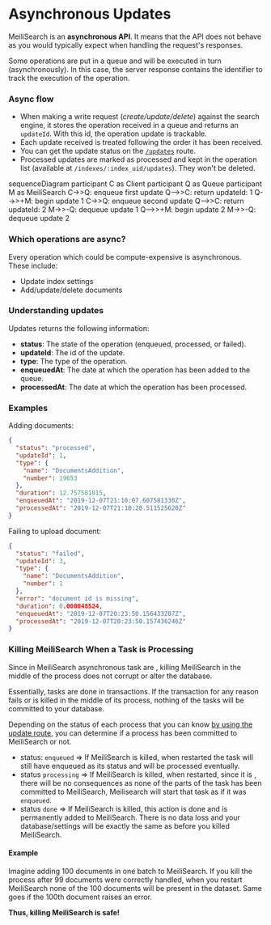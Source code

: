 # Asynchronous Updates

MeiliSearch is an **asynchronous API**. It means that the API does not behave as you would typically expect when handling the request's responses.

Some operations are put in a queue and will be executed in turn (asynchronously). In this case, the server response contains the identifier to track the execution of the operation.

### Async flow

- When making a write request (_create/update/delete_) against the search engine, it stores the operation received in a queue and returns an `updateId`. With this id, the operation update is trackable.
- Each update received is treated following the order it has been received.
- You can get the update status on the [`/updates`](/references/updates.md) route.
- Processed updates are marked as processed and kept in the operation list (available at `/indexes/:index_uid/updates`). They won't be deleted.

<mermaid>
sequenceDiagram
  participant C as Client
  participant Q as Queue
  participant M as MeiliSearch
  C->>Q: enqueue first update
  Q-->>C: return updateId: 1
  Q-->>+M: begin update 1
  C->>Q: enqueue second update
  Q-->>C: return updateId: 2
  M->>-Q: dequeue update 1
  Q-->>+M: begin update 2
  M->>-Q: dequeue update 2
</mermaid>

### Which operations are async?

Every operation which could be compute-expensive is asynchronous. These include:

- Update index settings
- Add/update/delete documents

### Understanding updates

Updates returns the following information:

- **status**: The state of the operation (enqueued, processed, or failed).
- **updateId**: The id of the update.
- **type**: The type of the operation.
- **enqueuedAt**: The date at which the operation has been added to the queue.
- **processedAt**: The date at which the operation has been processed.

### Examples

Adding documents:

```json
{
  "status": "processed",
  "updateId": 1,
  "type": {
    "name": "DocumentsAddition",
    "number": 19653
  },
  "duration": 12.757581815,
  "enqueuedAt": "2019-12-07T21:10:07.607581330Z",
  "processedAt": "2019-12-07T21:10:20.511525620Z"
}
```

Failing to upload document:

```json
{
  "status": "failed",
  "updateId": 3,
  "type": {
    "name": "DocumentsAddition",
    "number": 1
  },
  "error": "document id is missing",
  "duration": 0.000048524,
  "enqueuedAt": "2019-12-07T20:23:50.156433207Z",
  "processedAt": "2019-12-07T20:23:50.157436246Z"
}
```

### Killing MeiliSearch When a Task is Processing

Since in MeiliSearch asynchronous task are <clientGlossary word="atomic"/>, killing MeiliSearch in the middle of the process does not corrupt or alter the database.

Essentially, tasks are done in transactions. If the transaction for any reason fails or is killed in the middle of its process, nothing of the tasks will be committed to your database.

Depending on the status of each process that you can know [by using the update route](/references/updates.md), you can determine if a process has been committed to MeiliSearch or not.

- status: `enqueued` => If MeiliSearch is killed, when restarted the task will still have enqueued as its status and will be processed eventually.
- status `processing` => If MeiliSearch is killed, when restarted, since it is <clientGlossary word="atomic"/>, there will be no consequences as none of the parts of the task has been committed to MeiliSearch, Meilisearch will start that task as if it was `enqueued`.
- status `done` => If MeiliSearch is killed, this action is done and is permanently added to MeiliSearch. There is no data loss and your database/settings will be exactly the same as before you killed MeiliSearch.

#### Example

Imagine adding 100 documents in one batch to MeiliSearch. If you kill the process after 99 documents were correctly handled, when you restart MeiliSearch none of the 100 documents will be present in the dataset. Same goes if the 100th document raises an error.

**Thus, killing MeiliSearch is safe!**
